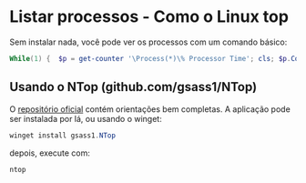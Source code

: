 # Listar processos - Como o Linux top

Sem instalar nada, você pode ver os processos com um comando básico:

```ps1
While(1) {  $p = get-counter '\Process(*)\% Processor Time'; cls; $p.CounterSamples | sort -des CookedValue | select -f 15 | ft -a}
```


## Usando o NTop (github.com/gsass1/NTop)

O [repositório oficial](https://www.github.com/gsass1/NTop) contém orientações bem completas.
A aplicação pode ser instalada por lá, ou usando o winget:

```ps1
winget install gsass1.NTop
```

depois, execute com:
```ps1
ntop
```
